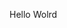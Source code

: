 Hello Wolrd




























































































































































































































































































































































































































































































































































































































































































































































































































































































































































































































































































































































































































































































































































































































































































































































